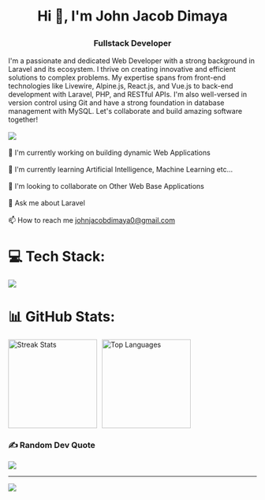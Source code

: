 # <p align="center">Hi 👋, I'm John Jacob Dimaya</p>

<h3 align="center">
    Fullstack Developer
</h3>

I'm a passionate and dedicated Web Developer with a strong background in Laravel and its ecosystem. I thrive on creating innovative and efficient solutions to complex problems. My expertise spans from front-end technologies like Livewire, Alpine.js, React.js, and Vue.js to back-end development with Laravel, PHP, and RESTful APIs. I'm also well-versed in version control using Git and have a strong foundation in database management with MySQL. Let's collaborate and build amazing software together!<br><br>
![](https://github-profile-trophy.vercel.app/?username=jjd214&theme=radical&no-frame=false&no-bg=true&margin-w=4)
<br><br>🔭 I'm currently working on building dynamic Web Applications<br><br>🌱 I'm currently learning Artificial Intelligence, Machine Learning etc...<br><br>👯 I'm looking to collaborate on Other Web Base Applications<br><br>💬 Ask me about Laravel<br><br>📫 How to reach me johnjacobdimaya0@gmail.com


# 💻 Tech Stack:
<a href="https://skillicons.dev">
    <img src="https://skillicons.dev/icons?i=html,css,sass,javascript,bootstrap,tailwindcss,git,react,vue,laravel,django,mysql,php,python,java" />
</a>

# 📊 GitHub Stats:
<div style="display: flex; flex-direction: row; gap: 10px;">
  <img src="https://github-readme-streak-stats.herokuapp.com/?user=jjd214&theme=dark&hide_border=false" alt="Streak Stats" height="180" />
  <img src="https://github-readme-stats.vercel.app/api/top-langs/?username=jjd214&theme=dark&hide_border=false&include_all_commits=false&count_private=false&layout=compact" alt="Top Languages" height="180" />
</div>

### ✍️ Random Dev Quote
![](https://quotes-github-readme.vercel.app/api?type=horizontal&theme=radical)

---
[![](https://visitcount.itsvg.in/api?id=jjd214&icon=0&color=0)](https://visitcount.itsvg.in)
